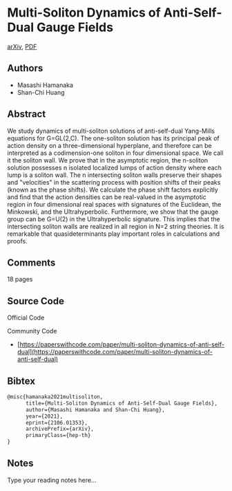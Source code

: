 
# Multi-Soliton Dynamics of Anti-Self-Dual Gauge Fields

[arXiv](https://arxiv.org/abs/2106.01353), [PDF](https://arxiv.org/pdf/2106.01353.pdf)

## Authors

- Masashi Hamanaka
- Shan-Chi Huang

## Abstract

We study dynamics of multi-soliton solutions of anti-self-dual Yang-Mills equations for G=GL(2,C). The one-soliton solution has its principal peak of action density on a three-dimensional hyperplane, and therefore can be interpreted as a codimension-one soliton in four dimensional space. We call it the soliton wall. We prove that in the asymptotic region, the n-soliton solution possesses n isolated localized lumps of action density where each lump is a soliton wall. The n intersecting soliton walls preserve their shapes and "velocities" in the scattering process with position shifts of their peaks (known as the phase shifts). We calculate the phase shift factors explicitly and find that the action densities can be real-valued in the asymptotic region in four dimensional real spaces with signatures of the Euclidean, the Minkowski, and the Ultrahyperbolic. Furthermore, we show that the gauge group can be G=U(2) in the Ultrahyperbolic signature. This implies that the intersecting soliton walls are realized in all region in N=2 string theories. It is remarkable that quasideterminants play important roles in calculations and proofs.

## Comments

18 pages

## Source Code

Official Code



Community Code

- [https://paperswithcode.com/paper/multi-soliton-dynamics-of-anti-self-dual](https://paperswithcode.com/paper/multi-soliton-dynamics-of-anti-self-dual)

## Bibtex

```tex
@misc{hamanaka2021multisoliton,
      title={Multi-Soliton Dynamics of Anti-Self-Dual Gauge Fields}, 
      author={Masashi Hamanaka and Shan-Chi Huang},
      year={2021},
      eprint={2106.01353},
      archivePrefix={arXiv},
      primaryClass={hep-th}
}
```

## Notes

Type your reading notes here...

